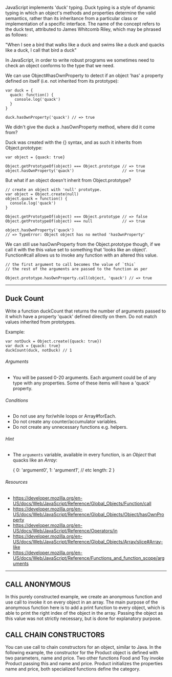 JavaScript implements 'duck' typing. Duck typing is a style of dynamic typing in which an object's methods and properties determine the valid semantics, rather than its inheritance from a particular class or implementation of a specific interface. The name of the concept refers to the duck test, attributed to James Whitcomb Riley, which may be phrased as follows:

  "When I see a bird that walks like a duck and swims like a duck and quacks like a duck, I call that bird a duck"

In JavaScript, in order to write robust programs we sometimes need to check an object conforms to the type that we need.

We can use Object#hasOwnProperty to detect if an object 'has' a property defined on itself (i.e. not inherited from its prototype):

    var duck = {
      quack: function() {
        console.log('quack')
      }
    }

    duck.hasOwnProperty('quack') // => true

We didn't give the duck a .hasOwnProperty method, where did it come from?

Duck was created with the {} syntax, and as such it inherits from Object.prototype:

    var object = {quack: true}

    Object.getPrototypeOf(object) === Object.prototype // => true
    object.hasOwnProperty('quack')                     // => true

But what if an object doesn't inherit from Object.prototype?

    // create an object with 'null' prototype.
    var object = Object.create(null)
    object.quack = function() {
      console.log('quack')
    }

    Object.getPrototypeOf(object) === Object.prototype // => false
    Object.getPrototypeOf(object) === null             // => true

    object.hasOwnProperty('quack')
    // => TypeError: Object object has no method 'hasOwnProperty'

We can still use hasOwnProperty from the Object.prototype though, if we call it with the this value set to something that 'looks like an object'. Function#call allows us to invoke any function with an altered this value.

    // the first argument to call becomes the value of `this`
    // the rest of the arguments are passed to the function as per

    Object.prototype.hasOwnProperty.call(object, 'quack') // => true

---
## Duck Count

Write a function duckCount that returns the number of arguments passed to it which have a property 'quack' defined directly on them. Do not match values inherited from prototypes.

Example:

    var notDuck = Object.create({quack: true})
    var duck = {quack: true}
    duckCount(duck, notDuck) // 1

###### Arguments

  * You will be passed 0-20 arguments. Each argument could be of any type with any properties. Some of these items will have a 'quack' property.

###### Conditions

  * Do not use any for/while loops or Array#forEach.
  * Do not create any counter/accumulator variables.
  * Do not create any unnecessary functions e.g. helpers.

###### Hint

  * The `arguments` variable, available in every function, is an *Object* that quacks like an *Array*:

    {
      0: 'argument0',
      1: 'argument1', // etc
      length: 2
    }

###### Resources

  * https://developer.mozilla.org/en-US/docs/Web/JavaScript/Reference/Global_Objects/Function/call
  * https://developer.mozilla.org/en-US/docs/Web/JavaScript/Reference/Global_Objects/Object/hasOwnProperty
  * https://developer.mozilla.org/en-US/docs/Web/JavaScript/Reference/Operators/in
  * https://developer.mozilla.org/en-US/docs/Web/JavaScript/Reference/Global_Objects/Array/slice#Array-like
  * https://developer.mozilla.org/en-US/docs/Web/JavaScript/Reference/Functions_and_function_scope/arguments
---
## CALL ANONYMOUS

In this purely constructed example, we create an anonymous function and use call to invoke it on every object in an array. The main purpose of the anonymous function here is to add a print function to every object, which is able to print the right index of the object in the array. Passing the object as this value was not strictly necessary, but is done for explanatory purpose.

## CALL CHAIN CONSTRUCTORS

You can use call to chain constructors for an object, similar to Java. In the following example, the constructor for the Product object is defined with two parameters, name and price. Two other functions Food and Toy invoke Product passing this and name and price. Product initializes the properties name and price, both specialized functions define the category.
